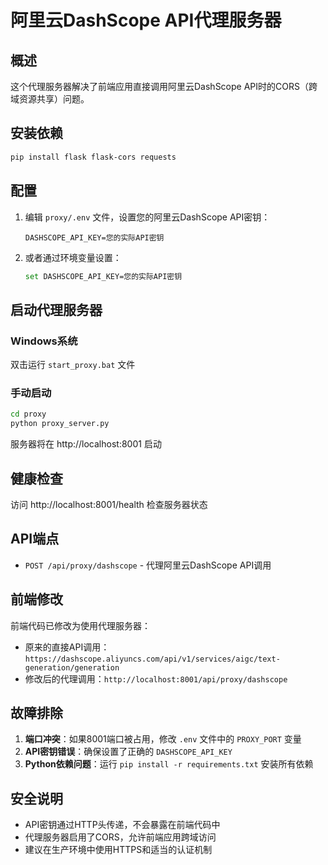 # 阿里云DashScope API代理服务器

## 概述

这个代理服务器解决了前端应用直接调用阿里云DashScope API时的CORS（跨域资源共享）问题。

## 安装依赖

```bash
pip install flask flask-cors requests
```

## 配置

1. 编辑 `proxy/.env` 文件，设置您的阿里云DashScope API密钥：
   ```
   DASHSCOPE_API_KEY=您的实际API密钥
   ```

2. 或者通过环境变量设置：
   ```bash
   set DASHSCOPE_API_KEY=您的实际API密钥
   ```

## 启动代理服务器

### Windows系统
双击运行 `start_proxy.bat` 文件

### 手动启动
```bash
cd proxy
python proxy_server.py
```

服务器将在 http://localhost:8001 启动

## 健康检查

访问 http://localhost:8001/health 检查服务器状态

## API端点

- `POST /api/proxy/dashscope` - 代理阿里云DashScope API调用

## 前端修改

前端代码已修改为使用代理服务器：
- 原来的直接API调用：`https://dashscope.aliyuncs.com/api/v1/services/aigc/text-generation/generation`
- 修改后的代理调用：`http://localhost:8001/api/proxy/dashscope`

## 故障排除

1. **端口冲突**：如果8001端口被占用，修改 `.env` 文件中的 `PROXY_PORT` 变量
2. **API密钥错误**：确保设置了正确的 `DASHSCOPE_API_KEY`
3. **Python依赖问题**：运行 `pip install -r requirements.txt` 安装所有依赖

## 安全说明

- API密钥通过HTTP头传递，不会暴露在前端代码中
- 代理服务器启用了CORS，允许前端应用跨域访问
- 建议在生产环境中使用HTTPS和适当的认证机制